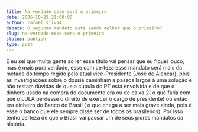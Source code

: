 ```yaml
---
title: Na verdade esse será o primeiro
date: 2006-10-29 21:00:00
author: rafael.silva4
debate: O segundo mandato está sendo melhor que o primeiro?
slug: na-verdade-esse-sera-o-primeiro
status: publish 
type: post
---
```


É eu sei que muita gente ao ler esse título vai pensar que eu fiquei louco, mas é mais pura verdade, esse com certeza esse mandato será mais da metade do tempo regido pelo atual vice-Presidente (José de Alencar), pois as investigações sobre o dossiê caminham a passos largos à uma solução e não restam dúvidas de que a cúpula do PT está envolvida e de que o dinhero usado na compra do documento era ou de caixa 2( o que faria com que o LULA perdesse o direito de exercer o cargo de presidente) ou então era dinheiro do Banco do Brasil ( o que chega a ser mais grave ainda, pois é esse o banco que ele sempre disse ser de todos os brasileiros).
Por isso tenho certeza de que o Brasil vai passar um de seus piores mandatos da história.
